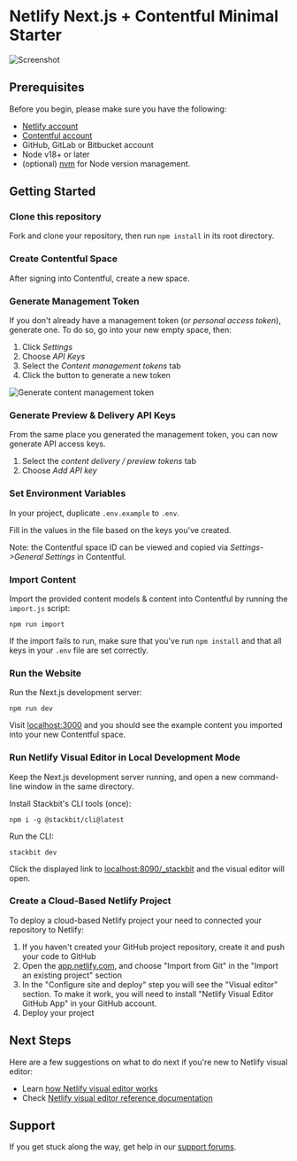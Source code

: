 # Netlify Next.js + Contentful Minimal Starter

![Screenshot](https://assets.stackbit.com/docs/tutorial-shared-thumb.png)

## Prerequisites

Before you begin, please make sure you have the following:

- [Netlify account](https://www.netlify.com/)
- [Contentful account](https://www.contentful.com/)
- GitHub, GitLab or Bitbucket account
- Node v18+ or later
- (optional) [nvm](https://github.com/nvm-sh/nvm) for Node version management.

## Getting Started

### Clone this repository

Fork and clone your repository, then run `npm install` in its root directory.

### Create Contentful Space

After signing into Contentful, create a new space. 

### Generate Management Token

If you don't already have a management token (or _personal access token_), generate one. To do so, go into your new empty space, then:

1. Click _Settings_
1. Choose _API Keys_
1. Select the _Content management tokens_ tab
1. Click the button to generate a new token

![Generate content management token](./docs/generate-mgmt-token.png)

### Generate Preview & Delivery API Keys

From the same place you generated the management token, you can now generate API access keys.

1. Select the *content delivery / preview tokens* tab
1. Choose *Add API key*

### Set Environment Variables

In your project, duplicate `.env.example` to `.env`. 

Fill in the values in the file based on the keys you've created. 

Note: the Contentful space ID can be viewed and copied via *Settings->General Settings* in Contentful.

### Import Content

Import the provided content models & content into Contentful by running the `import.js` script:

    npm run import

If the import fails to run, make sure that you've run `npm install` and that all keys in your `.env` file are set correctly.

### Run the Website

Run the Next.js development server:

    npm run dev

Visit [localhost:3000](http://localhost:3000) and you should see the example content you imported into your new Contentful space.

### Run Netlify Visual Editor in Local Development Mode

Keep the Next.js development server running, and open a new command-line window in the same directory.

Install Stackbit's CLI tools (once):
    
    npm i -g @stackbit/cli@latest

Run the CLI:

    stackbit dev

Click the displayed link to [localhost:8090/_stackbit](http://localhost:8090/_stackbit) and the visual editor will open.

### Create a Cloud-Based Netlify Project

To deploy a cloud-based Netlify project your need to connected your repository to Netlify:

1. If you haven't created your GitHub project repository, create it and push your code to GitHub
2. Open the [app.netlify.com](https://app.netlify.com/), and choose "Import from Git" in the "Import an existing project" section
3. In the "Configure site and deploy" step you will see the "Visual editor" section. To make it work, you will need to install "Netlify Visual Editor GitHub App" in your GitHub account.
4. Deploy your project

## Next Steps

Here are a few suggestions on what to do next if you're new to Netlify visual editor:

- Learn [how Netlify visual editor works](https://docs.netlify.com/visual-editor/overview/)
- Check [Netlify visual editor reference documentation](https://visual-editor-reference.netlify.com/)

## Support

If you get stuck along the way, get help in our [support forums](https://answers.netlify.com/).
